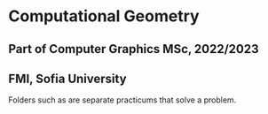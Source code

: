 # Computational Geometry
## Part of Computer Graphics MSc, 2022/2023
## FMI, Sofia University

Folders such as <number> are separate
practicums that solve a problem.



